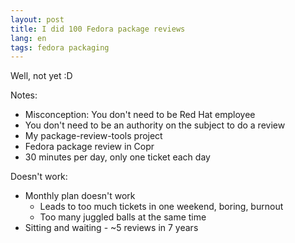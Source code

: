 ```yaml
---
layout: post
title: I did 100 Fedora package reviews
lang: en
tags: fedora packaging
---
```


Well, not yet :D


Notes:

- Misconception: You don't need to be Red Hat employee
- You don't need to be an authority on the subject to do a review
- My package-review-tools project
- Fedora package review in Copr
- 30 minutes per day, only one ticket each day


Doesn't work:

- Monthly plan doesn't work
    - Leads to too much tickets in one weekend, boring, burnout
    - Too many juggled balls at the same time
- Sitting and waiting - ~5 reviews in 7 years
